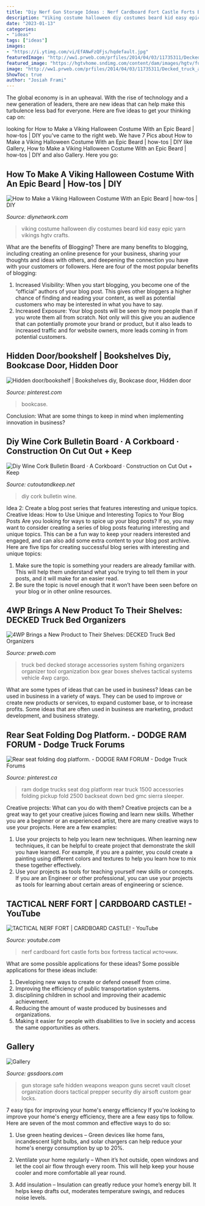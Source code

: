 ```yaml
---
title: "Diy Nerf Gun Storage Ideas : Nerf Cardboard Fort Castle Forts Box Fortress Tactical источник"
description: "Viking costume halloween diy costumes beard kid easy epic yarn vikings hgtv crafts"
date: "2023-01-13"
categories:
- "ideas"
tags: ["ideas"]
images:
- "https://i.ytimg.com/vi/EfANwFzQFjs/hqdefault.jpg"
featuredImage: "http://ww1.prweb.com/prfiles/2014/04/03/11735311/Decked_truck_accessories_bed_organizer.jpg"
featured_image: "https://hgtvhome.sndimg.com/content/dam/images/hgtv/fullset/2017/10/12/Original_Carla-Wiking_halloween-viking-costume-beauty-v1.jpg.rend.hgtvcom.616.924.suffix/1507839115165.jpeg"
image: "http://ww1.prweb.com/prfiles/2014/04/03/11735311/Decked_truck_accessories_bed_organizer.jpg"
ShowToc: true
author: "Josiah Frami"
---
```



The global economy is in an upheaval. With the rise of technology and a new generation of leaders, there are new ideas that can help make this turbulence less bad for everyone. Here are five ideas to get your thinking cap on: 

	

		
looking for How to Make a Viking Halloween Costume With an Epic Beard | how-tos | DIY you've came to the right web. We have 7 Pics about How to Make a Viking Halloween Costume With an Epic Beard | how-tos | DIY like Gallery, How to Make a Viking Halloween Costume With an Epic Beard | how-tos | DIY and also Gallery. Here you go:
		
    
## How To Make A Viking Halloween Costume With An Epic Beard | How-tos | DIY

<img loading=lazy src="https://hgtvhome.sndimg.com/content/dam/images/hgtv/fullset/2017/10/12/Original_Carla-Wiking_halloween-viking-costume-beauty-v1.jpg.rend.hgtvcom.616.924.suffix/1507839115165.jpeg" onerror="this.onerror=null;this.src='https://tse3.mm.bing.net/th?id=OIP.Q3lTm1kWlMf7Rsrbf8tqRgHaLH&amp;pid=15.1';" alt="How to Make a Viking Halloween Costume With an Epic Beard | how-tos | DIY">

_Source: diynetwork.com_

>viking costume halloween diy costumes beard kid easy epic yarn vikings hgtv crafts. 

	

What are the benefits of Blogging?
There are many benefits to blogging, including creating an online presence for your business, sharing your thoughts and ideas with others, and deepening the connection you have with your customers or followers. Here are four of the most popular benefits of blogging: 
1. Increased Visibility: When you start blogging, you become one of the “official” authors of your blog post. This gives other bloggers a higher chance of finding and reading your content, as well as potential customers who may be interested in what you have to say. 
2. Increased Exposure: Your blog posts will be seen by more people than if you wrote them all from scratch. Not only will this give you an audience that can potentially promote your brand or product, but it also leads to increased traffic and for website owners, more leads coming in from potential customers. 

    
## Hidden Door/bookshelf | Bookshelves Diy, Bookcase Door, Hidden Door

<img loading=lazy src="https://i.pinimg.com/originals/23/2b/40/232b404ea07c6d5369f042b9e67681ba.jpg" onerror="this.onerror=null;this.src='https://tse3.mm.bing.net/th?id=OIP.NxY0mLq7OG8M-tAQkKNSxgHaLH&amp;pid=15.1';" alt="Hidden door/bookshelf | Bookshelves diy, Bookcase door, Hidden door">

_Source: pinterest.com_

>bookcase. 

	

Conclusion: What are some things to keep in mind when implementing innovation in business?
 

    
## Diy Wine Cork Bulletin Board · A Corkboard · Construction On Cut Out + Keep

<img loading=lazy src="http://images.coplusk.net/project_images/43884/image/NocesdeCoton_DIYWineCorkBoard-12_1265218640.jpg" onerror="this.onerror=null;this.src='https://tse1.mm.bing.net/th?id=OIP.HO4mmHWEgTilnQRZhCJFmQHaLE&amp;pid=15.1';" alt="Diy Wine Cork Bulletin Board · A Corkboard · Construction on Cut Out + Keep">

_Source: cutoutandkeep.net_

>diy cork bulletin wine. 

	

Idea 2: Create a blog post series that features interesting and unique topics.
Creative Ideas: How to Use Unique and Interesting Topics to Your Blog Posts 
Are you looking for ways to spice up your blog posts? If so, you may want to consider creating a series of blog posts featuring interesting and unique topics. This can be a fun way to keep your readers interested and engaged, and can also add some extra content to your blog post archive. Here are five tips for creating successful blog series with interesting and unique topics:

1. Make sure the topic is something your readers are already familiar with. This will help them understand what you’re trying to tell them in your posts, and it will make for an easier read.
2. Be sure the topic is novel enough that it won’t have been seen before on your blog or in other online resources.

    
## 4WP Brings A New Product To Their Shelves: DECKED Truck Bed Organizers

<img loading=lazy src="http://ww1.prweb.com/prfiles/2014/04/03/11735311/Decked_truck_accessories_bed_organizer.jpg" onerror="this.onerror=null;this.src='https://tse2.mm.bing.net/th?id=OIP.2G8R4D3cKnKK2NEDaIq77QHaE8&amp;pid=15.1';" alt="4WP Brings a New Product to Their Shelves: DECKED Truck Bed Organizers">

_Source: prweb.com_

>truck bed decked storage accessories system fishing organizers organizer tool organization box gear boxes shelves tactical systems vehicle 4wp cargo. 

	

What are some types of ideas that can be used in business?
Ideas can be used in business in a variety of ways. They can be used to improve or create new products or services, to expand customer base, or to increase profits. Some ideas that are often used in business are marketing, product development, and business strategy.

    
## Rear Seat Folding Dog Platform. - DODGE RAM FORUM - Dodge Truck Forums

<img loading=lazy src="https://i.pinimg.com/736x/67/2f/16/672f164d44f96729c76908fd6d3072d7--dodge-trucks-dodge-ram--accessories.jpg?b=t" onerror="this.onerror=null;this.src='https://tse3.mm.bing.net/th?id=OIP.2B7XN_m2oydS3N3tTVNf4wHaJ6&amp;pid=15.1';" alt="Rear seat folding dog platform. - DODGE RAM FORUM - Dodge Truck Forums">

_Source: pinterest.ca_

>ram dodge trucks seat dog platform rear truck 1500 accessories folding pickup fold 2500 backseat down bed gmc sierra sleeper. 

	

Creative projects: What can you do with them?
Creative projects can be a great way to get your creative juices flowing and learn new skills. Whether you are a beginner or an experienced artist, there are many creative ways to use your projects. Here are a few examples: 
1. Use your projects to help you learn new techniques. When learning new techniques, it can be helpful to create project that demonstrate the skill you have learned. For example, if you are a painter, you could create a painting using different colors and textures to help you learn how to mix these together effectively. 
2. Use your projects as tools for teaching yourself new skills or concepts. If you are an Engineer or other professional, you can use your projects as tools for learning about certain areas of engineering or science.

    
## TACTICAL NERF FORT | CARDBOARD CASTLE! - YouTube

<img loading=lazy src="https://i.ytimg.com/vi/EfANwFzQFjs/hqdefault.jpg" onerror="this.onerror=null;this.src='https://tse4.mm.bing.net/th?id=OIP.P9gElNKRHVunBze_nqyj9gHaFj&amp;pid=15.1';" alt="TACTICAL NERF FORT | CARDBOARD CASTLE! - YouTube">

_Source: youtube.com_

>nerf cardboard fort castle forts box fortress tactical источник. 

	

What are some possible applications for these ideas?
Some possible applications for these ideas include: 
1. Developing new ways to create or defend oneself from crime. 
2. Improving the efficiency of public transportation systems. 
3. disciplining children in school and improving their academic achievement. 
4. Reducing the amount of waste produced by businesses and organizations. 
5. Making it easier for people with disabilities to live in society and access the same opportunities as others.

    
## Gallery

<img loading=lazy src="http://gssdoors.com/uploads/3/5/5/0/35505360/3453777_orig.jpg" onerror="this.onerror=null;this.src='https://tse4.mm.bing.net/th?id=OIP.2AT_5pF2ngkUAdjqdlFsowAAAA&amp;pid=15.1';" alt="Gallery">

_Source: gssdoors.com_

>gun storage safe hidden weapons weapon guns secret vault closet organization doors tactical prepper security diy airsoft custom gear locks. 

	

7 easy tips for improving your home's energy efficiency
If you're looking to improve your home's energy efficiency, there are a few easy tips to follow. Here are seven of the most common and effective ways to do so:
1) Use green heating devices – Green devices like home fans, incandescent light bulbs, and solar chargers can help reduce your home's energy consumption by up to 20%.

2) Ventilate your home regularly – When it’s hot outside, open windows and let the cool air flow through every room. This will help keep your house cooler and more comfortable all year round.

3) Add insulation – Insulation can greatly reduce your home’s energy bill. It helps keep drafts out, moderates temperature swings, and reduces noise levels.


